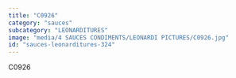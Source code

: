 ```yaml
---
title: "C0926"
category: "sauces"
subcategory: "LEONARDITURES"
image: "media/4 SAUCES CONDIMENTS/LEONARDI PICTURES/C0926.jpg"
id: "sauces-leonarditures-324"
---
```


C0926
